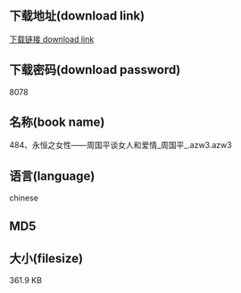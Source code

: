 ## 下载地址(download link)
[下载链接 download link](https://tutu365.netlify.app/?s=484%E3%80%81%E6%B0%B8%E6%81%92%E4%B9%8B%E5%A5%B3%E6%80%A7%E2%80%94%E2%80%94%E5%91%A8%E5%9B%BD%E5%B9%B3%E8%B0%88%E5%A5%B3%E4%BA%BA%E5%92%8C%E7%88%B1%E6%83%85_%E5%91%A8%E5%9B%BD%E5%B9%B3_.azw3)

## 下载密码(download password)
8078

## 名称(book name)
484、永恒之女性——周国平谈女人和爱情_周国平_.azw3.azw3

## 语言(language)
chinese

## MD5


## 大小(filesize)
361.9 KB
